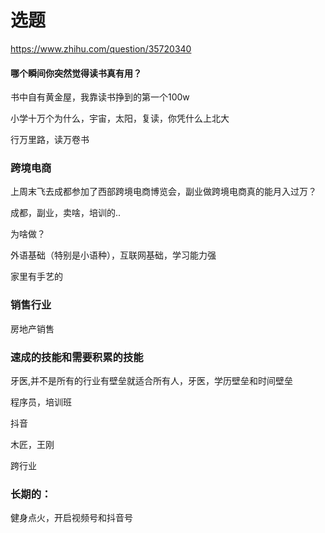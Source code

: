 # 选题

https://www.zhihu.com/question/35720340

#### 哪个瞬间你突然觉得读书真有用？

书中自有黄金屋，我靠读书挣到的第一个100w

小学十万个为什么，宇宙，太阳，复读，你凭什么上北大

行万里路，读万卷书





### 跨境电商

上周末飞去成都参加了西部跨境电商博览会，副业做跨境电商真的能月入过万？

成都，副业，卖啥，培训的..

为啥做？

外语基础（特别是小语种），互联网基础，学习能力强

家里有手艺的



### 销售行业

房地产销售





### 速成的技能和需要积累的技能

牙医,并不是所有的行业有壁垒就适合所有人，牙医，学历壁垒和时间壁垒

程序员，培训班



抖音

木匠，王刚



跨行业







### 长期的：

健身点火，开启视频号和抖音号